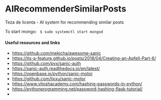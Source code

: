 # AIRecommenderSimilarPosts
Teza de licenta - AI system for recommending similar posts


To start mongo:
``` $ sudo systemctl start mongod```



#### Useful resources and links
- https://github.com/mekicha/awesome-sanic
- https://its-a-feature.github.io/posts/2018/04/Creating-an-Apfell-Part-6/
- https://github.com/pyx/sanic-auth
- https://sanic-auth.readthedocs.io/en/latest/
- https://openbase.io/python/sanic-motor
- https://github.com/lixxu/sanic-motor
- https://www.vitoshacademy.com/hashing-passwords-in-python/
- https://pythonprogramming.net/password-hashing-flask-tutorial/
- 